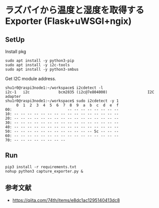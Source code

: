 # ラズパイから温度と湿度を取得するExporter (Flask+uWSGI+ngix)

## SetUp

Install pkg
```
sudo apt install -y python3-pip
sudo apt install -y i2c-tools
sudo apt install -y python3-smbus
```

Get I2C module address.

```
shu1r0@raspi3node1:~/workspace$ i2cdetect -l
i2c-1   i2c             bcm2835 (i2c@7e804000)                  I2C adapter
shu1r0@raspi3node1:~/workspace$ sudo i2cdetect -y 1
     0  1  2  3  4  5  6  7  8  9  a  b  c  d  e  f
00:                         -- -- -- -- -- -- -- -- 
10: -- -- -- -- -- -- -- -- -- -- -- -- -- -- -- -- 
20: -- -- -- -- -- -- -- -- -- -- -- -- -- -- -- -- 
30: -- -- -- -- -- -- -- -- -- -- -- -- -- -- -- -- 
40: -- -- -- -- -- -- -- -- -- -- -- -- -- -- -- -- 
50: -- -- -- -- -- -- -- -- -- -- -- -- 5c -- -- -- 
60: -- -- -- -- -- -- -- -- -- -- -- -- -- -- -- -- 
70: -- -- -- -- -- -- -- --       
```

## Run

```
pip3 install -r requirements.txt
nohup python3 capture_exporter.py &
```

## 参考文献
- https://qiita.com/74th/items/e8dc1ac1295140413dc8



